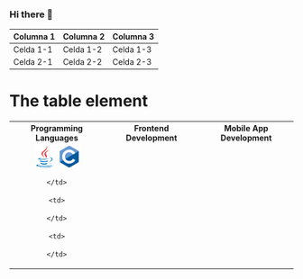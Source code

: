 

### Hi there 👋

| Columna 1 | Columna 2 | Columna 3 |
| --------- | --------- | --------- |
| Celda 1-1 | Celda 1-2 | Celda 1-3 |
| Celda 2-1 | Celda 2-2 | Celda 2-3 |

<style>
table {
  width: 100%;
}

th, td {
  width: 33.33%;
}
</style>

<h1>The table element</h1>

<table>
  <tr>
    <th>Programming Languages</th>
    <th>Frontend Development</th>
    <th>Mobile App Development</th>
  </tr>
  <tr>
    <td style="text-align: center;">
    <img src="https://raw.githubusercontent.com/devicons/devicon/master/icons/java/java-original.svg" alt="java" width="40" height="40" /> 
    <img src="https://raw.githubusercontent.com/devicons/devicon/master/icons/c/c-original.svg" alt="c" width="40"height="40" /> 

    </td>
    
    <td>
    
    </td>
    
    <td>
    
    </td>
    
  </tr>
 
</table>

